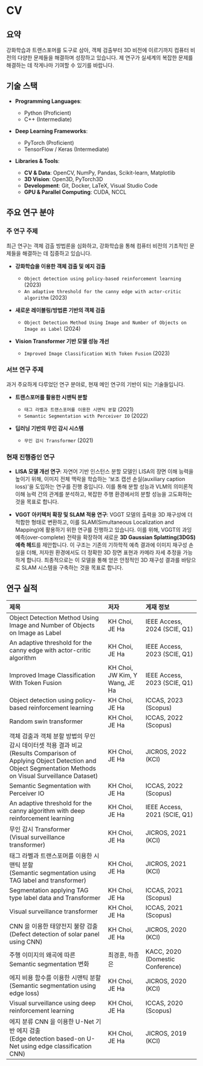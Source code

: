 # CV

## 요약

강화학습과 트랜스포머를 도구로 삼아, 객체 검출부터 3D 비전에 이르기까지 컴퓨터 비전의 다양한 문제들을 해결하며 성장하고 있습니다. 제 연구가 실세계의 복잡한 문제를 해결하는 데 작게나마 기여할 수 있기를 바랍니다.

## 기술 스택

* **Programming Languages**:
  * Python (Proficient)
  * C++ (Intermediate)

* **Deep Learning Frameworks**:
  * PyTorch (Proficient)
  * TensorFlow / Keras (Intermediate)

* **Libraries & Tools**:
  * **CV & Data**: OpenCV, NumPy, Pandas, Scikit-learn, Matplotlib
  * **3D Vision**: Open3D, PyTorch3D
  * **Development**: Git, Docker, LaTeX, Visual Studio Code
  * **GPU & Parallel Computing**: CUDA, NCCL

## 주요 연구 분야

### 주 연구 주제

최근 연구는 객체 검출 방법론을 심화하고, 강화학습을 통해 컴퓨터 비전의 기초적인 문제들을 해결하는 데 집중하고 있습니다.

* **강화학습을 이용한 객체 검출 및 에지 검출**
  *  `Object detection using policy-based reinforcement learning` (2023)
  *  `An adaptive threshold for the canny edge with actor-critic algorithm` (2023)

* **새로운 레이블링/방법론 기반의 객체 검출**
  * `Object Detection Method Using Image and Number of Objects on Image as Label` (2024)

* **Vision Transformer 기반 모델 성능 개선**
  * `Improved Image Classification With Token Fusion` (2023)

### 서브 연구 주제

과거 주요하게 다루었던 연구 분야로, 현재 메인 연구의 기반이 되는 기술들입니다.

* **트랜스포머를 활용한 시맨틱 분할**
  * `태그 라벨과 트랜스포머를 이용한 시맨틱 분할` (2021)
  * `Semantic Segmentation with Perceiver IO` (2022)

* **딥러닝 기반의 무인 감시 시스템**
  *  `무인 감시 Transformer` (2021)

### 현재 진행중인 연구

* **LISA 모델 개선 연구**: 자연어 기반 인스턴스 분할 모델인 LISA의 장면 이해 능력을 높이기 위해, 이미지 전체 맥락을 학습하는 '보조 캡션 손실(auxiliary caption loss)'을 도입하는 연구를 진행 중입니다. 이를 통해 분할 성능과 VLM의 의미론적 이해 능력 간의 관계를 분석하고, 복잡한 주행 환경에서의 분할 성능을 고도화하는 것을 목표로 합니다.

* **VGGT 아키텍처 확장 및 SLAM 적용 연구**: VGGT 모델의 출력을 3D 재구성에 더 적합한 형태로 변환하고, 이를 SLAM(Simultaneous Localization and Mapping)에 활용하기 위한 연구를 진행하고 있습니다. 이를 위해, VGGT의 과잉 예측(over-complete) 전략을 확장하여 새로운 **3D Gaussian Splatting(3DGS) 예측 헤드**를 제안합니다. 이 구조는 기존의 기하학적 예측 결과에 이미지 재구성 손실을 더해, 저자원 환경에서도 더 정확한 3D 장면 표현과 카메라 자세 추정을 가능하게 합니다. 최종적으로는 이 모델을 통해 얻은 안정적인 3D 재구성 결과를 바탕으로 SLAM 시스템을 구축하는 것을 목표로 합니다.

## 연구 실적

| 제목 | 저자 | 게재 정보 |
| :--- | :--- | :--- |
| Object Detection Method Using Image and Number of Objects on Image as Label | KH Choi, JE Ha | IEEE Access, 2024 (SCIE, Q1) |
| An adaptive threshold for the canny edge with actor-critic algorithm | KH Choi, JE Ha | IEEE Access, 2023 (SCIE, Q1) |
| Improved Image Classification With Token Fusion | KH Choi, JW Kim, Y Wang, JE Ha | IEEE Access, 2023 (SCIE, Q1) |
| Object detection using policy-based reinforcement learning | KH Choi, JE Ha | ICCAS, 2023 (Scopus) |
| Random swin transformer | KH Choi, JE Ha | ICCAS, 2022 (Scopus) |
| 객체 검출과 객체 분할 방법의 무인 감시 데이터셋 적용 결과 비교<br>(Results Comparison of Applying Object Detection and Object Segmentation Methods on Visual Surveillance Dataset) | KH Choi, JE Ha | JICROS, 2022 (KCI) |
| Semantic Segmentation with Perceiver IO | KH Choi, JE Ha | ICCAS, 2022 (Scopus) |
| An adaptive threshold for the canny algorithm with deep reinforcement learning | KH Choi, JE Ha | IEEE Access, 2021 (SCIE, Q1) |
| 무인 감시 Transformer<br>(Visual surveillance transformer) | KH Choi, JE Ha | JICROS, 2021 (KCI) |
| 태그 라벨과 트랜스포머를 이용한 시맨틱 분할<br>(Semantic segmentation using TAG label and transformer) | KH Choi, JE Ha | JICROS, 2021 (KCI) |
| Segmentation applying TAG type label data and Transformer | KH Choi, JE Ha | ICCAS, 2021 (Scopus) |
| Visual surveillance transformer | KH Choi, JE Ha | ICCAS, 2021 (Scopus) |
| CNN 을 이용한 태양전지 불량 검출<br>(Defect detection of solar panel using CNN) | KH Choi, JE Ha | JICROS, 2020 (KCI) |
| 주행 이미지의 왜곡에 따른 Semantic segmentation 변화 | 최경훈, 하종은 | KACC, 2020 (Domestic Conference) |
| 에지 비용 함수를 이용한 시맨틱 분할<br>(Semantic segmentation using edge loss) | KH Choi, JE Ha | JICROS, 2020 (KCI) |
| Visual surveillance using deep reinforcement learning | KH Choi, JE Ha | ICCAS, 2020 (Scopus) |
| 에지 분류 CNN 을 이용한 U-Net 기반 에지 검출<br>(Edge detection based-on U-Net using edge classification CNN) | KH Choi, JE Ha | JICROS, 2019 (KCI) |
